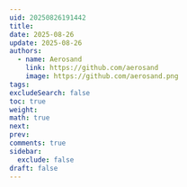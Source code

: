 ```yaml
---
uid: 20250826191442
title:
date: 2025-08-26
update: 2025-08-26
authors:
  - name: Aerosand
    link: https://github.com/aerosand
    image: https://github.com/aerosand.png
tags:
excludeSearch: false
toc: true
weight:
math: true
next:
prev:
comments: true
sidebar:
  exclude: false
draft: false
---
```



